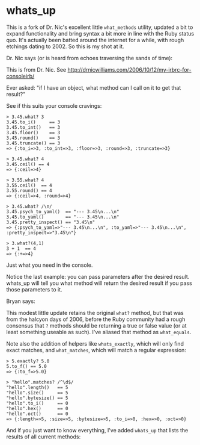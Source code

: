 whats\_up
=========

This is a fork of Dr. Nic's excellent little `what_methods` utility, updated a bit to expand
functionality and bring syntax a bit more in line with the Ruby status quo. It's actually been
batted around the internet for a while, with rough etchings dating to 2002. So this is my shot at
it.

Dr. Nic says (or is heard from echoes traversing the sands of time):

This is from Dr. Nic.  See http://drnicwilliams.com/2006/10/12/my-irbrc-for-consoleirb/

Ever asked: "if I have an object, what method can I call on it to get that result?"

See if this suits your console cravings:

    > 3.45.what? 3
    3.45.to_i()     == 3
    3.45.to_int()   == 3
    3.45.floor()    == 3
    3.45.round()    == 3
    3.45.truncate() == 3
    => {:to_i=>3, :to_int=>3, :floor=>3, :round=>3, :truncate=>3}

    > 3.45.what? 4
    3.45.ceil() == 4
    => {:ceil=>4}

    > 3.55.what? 4
    3.55.ceil()  == 4
    3.55.round() == 4
    => {:ceil=>4, :round=>4}

    > 3.45.what? /\n/
    3.45.psych_to_yaml()  == "--- 3.45\n...\n"
    3.45.to_yaml()        == "--- 3.45\n...\n"
    3.45.pretty_inspect() == "3.45\n"
    => {:psych_to_yaml=>"--- 3.45\n...\n", :to_yaml=>"--- 3.45\n...\n", :pretty_inspect=>"3.45\n"}
    
    > 3.what?(4,1)
    3 + 1  == 4
    => {:+=>4}

Just what you need in the console.

Notice the last example: you can pass parameters after the desired result. whats_up will tell you
what method will return the desired result if you pass those parameters to it.

Bryan says:

This modest little update retains the original `what?` method, but that was from the halcyon days of
2006, before the Ruby community had a rough consensus that `?` methods should be returning a true or
false value (or at least something useable as such). I've aliased that method as `what_equals`.

Note also the addition of helpers like `whats_exactly`, which will only find exact matches, and
`what_matches`, which will match a regular expression:

    > 5.exactly? 5.0
    5.to_f() == 5.0
    => {:to_f=>5.0}

    > "hello".matches? /^\d$/
    "hello".length()   == 5
    "hello".size()     == 5
    "hello".bytesize() == 5
    "hello".to_i()     == 0
    "hello".hex()      == 0
    "hello".oct()      == 0
    => {:length=>5, :size=>5, :bytesize=>5, :to_i=>0, :hex=>0, :oct=>0}

And if you just want to know everything, I've added `whats_up` that lists the results of all current
methods:

